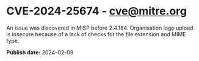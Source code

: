 # CVE-2024-25674 - cve@mitre.org

An issue was discovered in MISP before 2.4.184. Organisation logo upload is insecure because of a lack of checks for the file extension and MIME type.

**Publish date:** 2024-02-09
